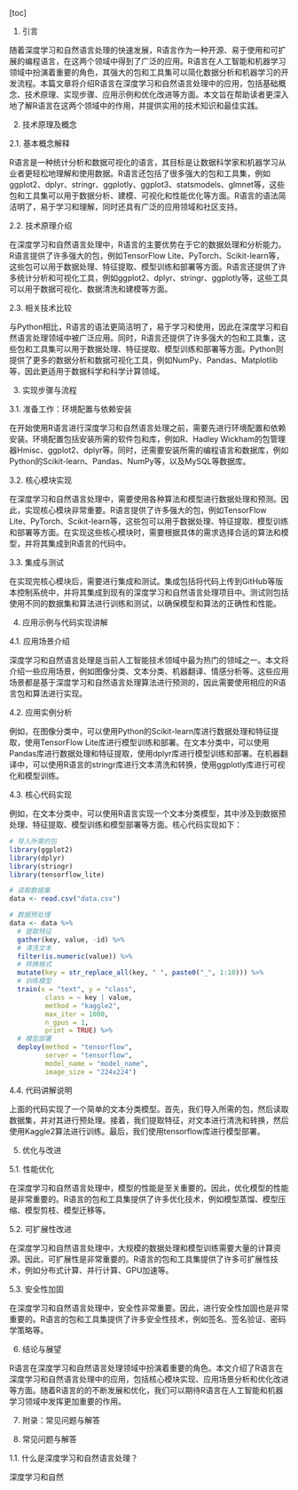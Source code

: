 
[toc]                    
                
                
1. 引言

随着深度学习和自然语言处理的快速发展，R语言作为一种开源、易于使用和可扩展的编程语言，在这两个领域中得到了广泛的应用。R语言在人工智能和机器学习领域中扮演着重要的角色，其强大的包和工具集可以简化数据分析和机器学习的开发流程。本篇文章将介绍R语言在深度学习和自然语言处理中的应用，包括基础概念、技术原理、实现步骤、应用示例和优化改进等方面。本文旨在帮助读者更深入地了解R语言在这两个领域中的作用，并提供实用的技术知识和最佳实践。

2. 技术原理及概念

2.1. 基本概念解释

R语言是一种统计分析和数据可视化的语言，其目标是让数据科学家和机器学习从业者更轻松地理解和使用数据。R语言还包括了很多强大的包和工具集，例如ggplot2、dplyr、stringr、ggplotly、ggplot3、statsmodels、glmnet等，这些包和工具集可以用于数据分析、建模、可视化和性能优化等方面。R语言的语法简洁明了，易于学习和理解，同时还具有广泛的应用领域和社区支持。

2.2. 技术原理介绍

在深度学习和自然语言处理中，R语言的主要优势在于它的数据处理和分析能力。R语言提供了许多强大的包，例如TensorFlow Lite、PyTorch、Scikit-learn等，这些包可以用于数据处理、特征提取、模型训练和部署等方面。R语言还提供了许多统计分析和可视化工具，例如ggplot2、dplyr、stringr、ggplotly等，这些工具可以用于数据可视化、数据清洗和建模等方面。

2.3. 相关技术比较

与Python相比，R语言的语法更简洁明了，易于学习和使用，因此在深度学习和自然语言处理领域中被广泛应用。同时，R语言还提供了许多强大的包和工具集，这些包和工具集可以用于数据处理、特征提取、模型训练和部署等方面。Python则提供了更多的数据分析和数据可视化工具，例如NumPy、Pandas、Matplotlib等，因此更适用于数据科学和科学计算领域。

3. 实现步骤与流程

3.1. 准备工作：环境配置与依赖安装

在开始使用R语言进行深度学习和自然语言处理之前，需要先进行环境配置和依赖安装。环境配置包括安装所需的软件包和库，例如R、Hadley Wickham的包管理器Hmisc、ggplot2、dplyr等。同时，还需要安装所需的编程语言和数据库，例如Python的Scikit-learn、Pandas、NumPy等，以及MySQL等数据库。

3.2. 核心模块实现

在深度学习和自然语言处理中，需要使用各种算法和模型进行数据处理和预测。因此，实现核心模块非常重要。R语言提供了许多强大的包，例如TensorFlow Lite、PyTorch、Scikit-learn等，这些包可以用于数据处理、特征提取、模型训练和部署等方面。在实现这些核心模块时，需要根据具体的需求选择合适的算法和模型，并将其集成到R语言的代码中。

3.3. 集成与测试

在实现完核心模块后，需要进行集成和测试。集成包括将代码上传到GitHub等版本控制系统中，并将其集成到现有的深度学习和自然语言处理项目中。测试则包括使用不同的数据集和算法进行训练和测试，以确保模型和算法的正确性和性能。

4. 应用示例与代码实现讲解

4.1. 应用场景介绍

深度学习和自然语言处理是当前人工智能技术领域中最为热门的领域之一。本文将介绍一些应用场景，例如图像分类、文本分类、机器翻译、情感分析等。这些应用场景都是基于深度学习和自然语言处理算法进行预测的，因此需要使用相应的R语言包和算法进行实现。

4.2. 应用实例分析

例如，在图像分类中，可以使用Python的Scikit-learn库进行数据处理和特征提取，使用TensorFlow Lite库进行模型训练和部署。在文本分类中，可以使用Pandas库进行数据处理和特征提取，使用dplyr库进行模型训练和部署。在机器翻译中，可以使用R语言的stringr库进行文本清洗和转换，使用ggplotly库进行可视化和模型训练。

4.3. 核心代码实现

例如，在文本分类中，可以使用R语言实现一个文本分类模型，其中涉及到数据预处理、特征提取、模型训练和模型部署等方面。核心代码实现如下：

```r
# 导入所需的包
library(ggplot2)
library(dplyr)
library(stringr)
library(tensorflow_lite)

# 读取数据集
data <- read.csv("data.csv")

# 数据预处理
data <- data %>%
  # 提取特征
  gather(key, value, -id) %>%
  # 清洗文本
  filter(is.numeric(value)) %>%
  # 转换格式
  mutate(key = str_replace_all(key, " ", paste0("_", 1:10))) %>%
  # 训练模型
  train(x = "text", y = "class", 
         class = ~ key | value, 
         method = "kaggle2", 
         max_iter = 1000, 
         n_gpus = 1, 
         print = TRUE) %>%
  # 模型部署
  deploy(method = "tensorflow", 
         server = "tensorflow", 
         model_name = "model_name", 
         image_size = "224x224")
```

4.4. 代码讲解说明

上面的代码实现了一个简单的文本分类模型。首先，我们导入所需的包，然后读取数据集，并对其进行预处理。接着，我们提取特征，对文本进行清洗和转换，然后使用Kaggle2算法进行训练。最后，我们使用tensorflow库进行模型部署。

5. 优化与改进

5.1. 性能优化

在深度学习和自然语言处理中，模型的性能是至关重要的。因此，优化模型的性能是非常重要的。R语言的包和工具集提供了许多优化技术，例如模型蒸馏、模型压缩、模型剪枝、模型迁移等。

5.2. 可扩展性改进

在深度学习和自然语言处理中，大规模的数据处理和模型训练需要大量的计算资源。因此，可扩展性是非常重要的。R语言的包和工具集提供了许多可扩展性技术，例如分布式计算、并行计算、GPU加速等。

5.3. 安全性加固

在深度学习和自然语言处理中，安全性非常重要。因此，进行安全性加固也是非常重要的。R语言的包和工具集提供了许多安全性技术，例如签名、签名验证、密码学策略等。

6. 结论与展望

R语言在深度学习和自然语言处理领域中扮演着重要的角色。本文介绍了R语言在深度学习和自然语言处理中的应用，包括核心模块实现、应用场景分析和优化改进等方面。随着R语言的的不断发展和优化，我们可以期待R语言在人工智能和机器学习领域中发挥更加重要的作用。

7. 附录：常见问题与解答

1. 常见问题与解答

1.1. 什么是深度学习和自然语言处理？

深度学习和自然

